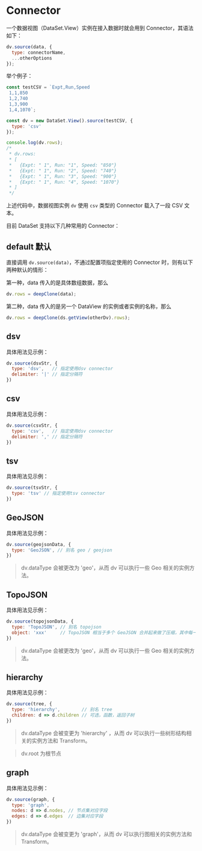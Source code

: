 # Connector

一个数据视图（DataSet.View）实例在接入数据时就会用到 Connector，其语法如下：

```js
dv.source(data, {
  type: connectorName,
  ...otherOptions
});
```

举个例子：

```js
const testCSV = `Expt,Run,Speed
 1,1,850
 1,2,740
 1,3,900
 1,4,1070`;

const dv = new DataSet.View().source(testCSV, {
  type: 'csv'
});

console.log(dv.rows);
/*
 * dv.rows:
 * [
 *   {Expt: " 1", Run: "1", Speed: "850"}
 *   {Expt: " 1", Run: "2", Speed: "740"}
 *   {Expt: " 1", Run: "3", Speed: "900"}
 *   {Expt: " 1", Run: "4", Speed: "1070"}
 * ]
 */
```

上述代码中，数据视图实例 `dv` 使用 `csv` 类型的 Connector 载入了一段 CSV 文本。

目前 DataSet 支持以下几种常用的 Connector：

## default 默认

直接调用 `dv.source(data)`，不通过配置项指定使用的 Connector 时，则有以下两种默认的情形：

第一种，data 传入的是具体数组数据，那么

```js
dv.rows = deepClone(data);
```

第二种，data 传入的是另一个 DataView 的实例或者实例的名称，那么

```js
dv.rows = deepClone(ds.getView(otherDv).rows);
```

## dsv

具体用法见示例：

```js
dv.source(dsvStr, {
  type: 'dsv',   // 指定使用dsv connector
  delimiter: '|' // 指定分隔符
})
```

## csv

具体用法见示例：

```js
dv.source(csvStr, {
  type: 'csv',   // 指定使用dsv connector
  delimiter: ',' // 指定分隔符
})
```

## tsv

具体用法见示例：

```js
dv.source(tsvStr, {
  type: 'tsv' // 指定使用tsv connector
})
```

## GeoJSON

具体用法见示例：

```js
dv.source(geojsonData, {
  type: 'GeoJSON', // 别名 geo / geojson
})
```

> dv.dataType 会被更改为 'geo'，从而 dv 可以执行一些 Geo 相关的实例方法。

## TopoJSON

具体用法见示例：

```js
dv.source(topojsonData, {
  type: 'TopoJSON', // 别名 topojson
  object: 'xxx'     // TopoJSON 相当于多个 GeoJSON 合并起来做了压缩，其中每一个 object 都相当于一份 GeoJSON 数据，指定 object 就是从中提取一份 Geo 数据
})
```

> dv.dataType 会被更改为 'geo'，从而 dv 可以执行一些 Geo 相关的实例方法。

## hierarchy

具体用法见示例：

```js
dv.source(tree, {
  type: 'hierarchy',        // 别名 tree
  children: d => d.children // 可选，函数，返回子树
})
```

> dv.dataType 会被变更为 'hierarchy' ，从而 dv 可以执行一些树形结构相关的实例方法和 Transform。

> dv.root 为根节点

## graph

具体用法见示例：

```js
dv.source(graph, {
  type: 'graph',
  nodes: d => d.nodes, // 节点集对应字段
  edges: d => d.edges  // 边集对应字段
})
```

> dv.dataType 会被变更为 'graph'，从而 dv 可以执行图相关的实例方法和 Transform。
